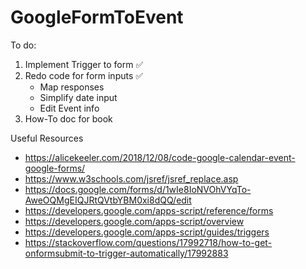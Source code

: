 # GoogleFormToEvent

To do:
1. Implement Trigger to form ✅
2. Redo code for form inputs ✅
   - Map responses
   - Simplify date input    
   - Edit Event info
 3. How-To doc for book

 Useful Resources
- https://alicekeeler.com/2018/12/08/code-google-calendar-event-google-forms/
- https://www.w3schools.com/jsref/jsref_replace.asp
- https://docs.google.com/forms/d/1wIe8IoNVOhVYqTo-AweOQMgEIQJRtQVtbYBM0xi8dQQ/edit
- https://developers.google.com/apps-script/reference/forms
- https://developers.google.com/apps-script/overview
- https://developers.google.com/apps-script/guides/triggers
- https://stackoverflow.com/questions/17992718/how-to-get-onformsubmit-to-trigger-automatically/17992883
